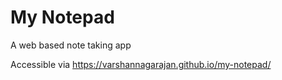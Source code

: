 # My Notepad
A web based note taking app

Accessible via https://varshannagarajan.github.io/my-notepad/

